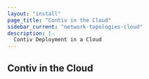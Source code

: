 ```yaml
---
layout: "install"
page_title: "Contiv in the Cloud"
sidebar_current: "network-topologies-cloud"
description: |-
  Contiv Deployment in a Cloud
---
```


## Contiv in the Cloud
